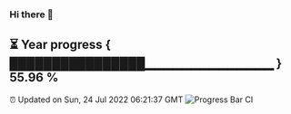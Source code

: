 ### Hi there 👋
⏳ Year progress { ████████████████▁▁▁▁▁▁▁▁▁▁▁▁▁▁ } 55.96 %
---
⏰ Updated on Sun, 24 Jul 2022 06:21:37 GMT
![Progress Bar CI](https://github.com/liununu/liununu/workflows/Progress%20Bar%20CI/badge.svg)
